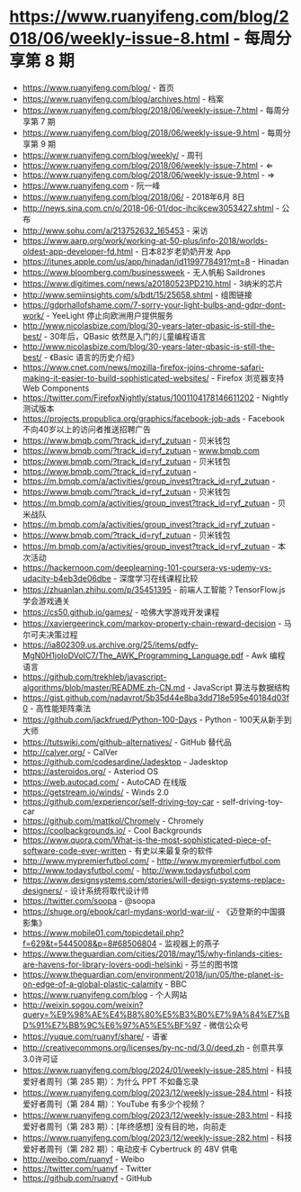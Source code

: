 # https://www.ruanyifeng.com/blog/2018/06/weekly-issue-8.html - 每周分享第 8 期

- https://www.ruanyifeng.com/blog/ - 首页
- https://www.ruanyifeng.com/blog/archives.html - 档案
- https://www.ruanyifeng.com/blog/2018/06/weekly-issue-7.html - 每周分享第 7 期
- https://www.ruanyifeng.com/blog/2018/06/weekly-issue-9.html - 每周分享第 9 期
- https://www.ruanyifeng.com/blog/weekly/ - 周刊
- https://www.ruanyifeng.com/blog/2018/06/weekly-issue-7.html - ⇐
- https://www.ruanyifeng.com/blog/2018/06/weekly-issue-9.html - ⇒
- https://www.ruanyifeng.com - 阮一峰
- https://www.ruanyifeng.com/blog/2018/06/ - 2018年6月 8日
- http://news.sina.com.cn/o/2018-06-01/doc-ihcikcew3053427.shtml - 公布
- http://www.sohu.com/a/213752632_165453 - 采访
- https://www.aarp.org/work/working-at-50-plus/info-2018/worlds-oldest-app-developer-fd.html - 日本82岁老奶奶开发 App
- https://itunes.apple.com/us/app/hinadan/id1199778491?mt=8 - Hinadan
- https://www.bloomberg.com/businessweek - 无人帆船 Saildrones
- https://www.digitimes.com/news/a20180523PD210.html - 3纳米的芯片
- http://www.semiinsights.com/s/bdt/15/25658.shtml - 组图链接
- https://gdprhallofshame.com/7-sorry-your-light-bulbs-and-gdpr-dont-work/ - YeeLight 停止向欧洲用户提供服务
- http://www.nicolasbize.com/blog/30-years-later-qbasic-is-still-the-best/ - 30年后，QBasic 依然是入门的儿童编程语言
- http://www.nicolasbize.com/blog/30-years-later-qbasic-is-still-the-best/ - 《Basic 语言的历史介绍》
- https://www.cnet.com/news/mozilla-firefox-joins-chrome-safari-making-it-easier-to-build-sophisticated-websites/ - Firefox 浏览器支持 Web Components
- https://twitter.com/FirefoxNightly/status/1001104178146611202 - Nightly测试版本
- https://projects.propublica.org/graphics/facebook-job-ads - Facebook 不向40岁以上的访问者推送招聘广告
- https://www.bmqb.com/?track_id=ryf_zutuan - 贝米钱包
- https://www.bmqb.com/?track_id=ryf_zutuan - www.bmqb.com
- https://www.bmqb.com/?track_id=ryf_zutuan - 贝米钱包
- https://www.bmqb.com/?track_id=ryf_zutuan - 
- https://m.bmqb.com/a/activities/group_invest?track_id=ryf_zutuan - 
- https://www.bmqb.com/?track_id=ryf_zutuan - 贝米钱包
- https://m.bmqb.com/a/activities/group_invest?track_id=ryf_zutuan - 贝米战队
- https://m.bmqb.com/a/activities/group_invest?track_id=ryf_zutuan - 
- https://www.bmqb.com/?track_id=ryf_zutuan - 贝米钱包
- https://m.bmqb.com/a/activities/group_invest?track_id=ryf_zutuan - 本次活动
- https://hackernoon.com/deeplearning-101-coursera-vs-udemy-vs-udacity-b4eb3de06dbe - 深度学习在线课程比较
- https://zhuanlan.zhihu.com/p/35451395 - 前端人工智能？TensorFlow.js 学会游戏通关
- https://cs50.github.io/games/ - 哈佛大学游戏开发课程
- https://xaviergeerinck.com/markov-property-chain-reward-decision - 马尔可夫决策过程
- https://ia802309.us.archive.org/25/items/pdfy-MgN0H1joIoDVoIC7/The_AWK_Programming_Language.pdf - Awk 编程语言
- https://github.com/trekhleb/javascript-algorithms/blob/master/README.zh-CN.md - JavaScript 算法与数据结构
- https://gist.github.com/nadavrot/5b35d44e8ba3dd718e595e40184d03f0 - 高性能矩阵乘法
- https://github.com/jackfrued/Python-100-Days - Python - 100天从新手到大师
- https://tutswiki.com/github-alternatives/ - GitHub 替代品
- http://calver.org/ - CalVer
- https://github.com/codesardine/Jadesktop - Jadesktop
- https://asteroidos.org/ - Asteriod OS
- https://web.autocad.com/ - AutoCAD 在线版
- https://getstream.io/winds/ - Winds 2.0
- https://github.com/experiencor/self-driving-toy-car - self-driving-toy-car
- https://github.com/mattkol/Chromely - Chromely
- https://coolbackgrounds.io/ - Cool Backgrounds
- https://www.quora.com/What-is-the-most-sophisticated-piece-of-software-code-ever-written - 有史以来最复杂的软件
- http://www.mypremierfutbol.com/ - http://www.mypremierfutbol.com
- http://www.todaysfutbol.com/ - http://www.todaysfutbol.com
- https://www.designsystems.com/stories/will-design-systems-replace-designers/ - 设计系统将取代设计师
- https://twitter.com/soopa - @soopa
- https://shuge.org/ebook/carl-mydans-world-war-ii/ - 《迈登斯的中国摄影集》
- https://www.mobile01.com/topicdetail.php?f=629&t=5445008&p=8#68506804 - 监视器上的燕子
- https://www.theguardian.com/cities/2018/may/15/why-finlands-cities-are-havens-for-library-lovers-oodi-helsinki - 芬兰的图书馆
- https://www.theguardian.com/environment/2018/jun/05/the-planet-is-on-edge-of-a-global-plastic-calamity - BBC
- https://www.ruanyifeng.com/blog - 个人网站
- http://weixin.sogou.com/weixin?query=%E9%98%AE%E4%B8%80%E5%B3%B0%E7%9A%84%E7%BD%91%E7%BB%9C%E6%97%A5%E5%BF%97 - 微信公众号
- https://yuque.com/ruanyf/share/ - 语雀
- http://creativecommons.org/licenses/by-nc-nd/3.0/deed.zh - 创意共享3.0许可证
- https://www.ruanyifeng.com/blog/2024/01/weekly-issue-285.html - 科技爱好者周刊（第 285 期）：为什么 PPT 不如备忘录
- https://www.ruanyifeng.com/blog/2023/12/weekly-issue-284.html - 科技爱好者周刊（第 284 期）：YouTube 有多少个视频？
- https://www.ruanyifeng.com/blog/2023/12/weekly-issue-283.html - 科技爱好者周刊（第 283 期）：[年终感想] 没有目的地，向前走
- https://www.ruanyifeng.com/blog/2023/12/weekly-issue-282.html - 科技爱好者周刊（第 282 期）：电动皮卡 Cybertruck 的 48V 供电
- http://weibo.com/ruanyf - Weibo
- https://twitter.com/ruanyf - Twitter
- https://github.com/ruanyf - GitHub